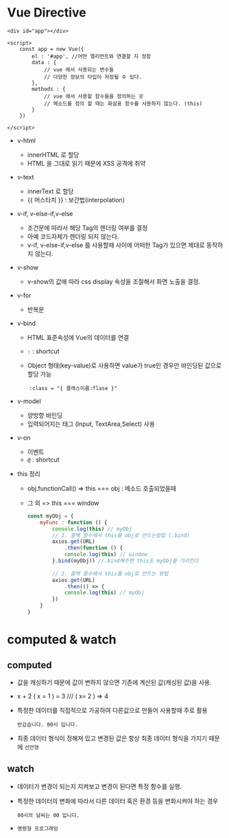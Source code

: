 # Vue Directive

```vue
<div id="app"></div>

<script>
	const app = new Vue({
        el : '#app', //어떤 엘리먼트와 연결할 지 정함
        data : {
            // vue 에서 사용되는 변수들 
            // 다양한 정보의 타입이 저장될 수 있다. 
        },
        methods : {
            // vue 에서 사용할 함수들을 정의하는 곳
            // 메소드를 정의 할 때는 화살표 함수를 사용하지 않는다. (this)
        }
    }) 
  
</script>
```

* v-html
  * innerHTML 로 할당
  * HTML 을 그대로 읽기 때문에  XSS 공격에 취약
* v-text
  * innerText 로 할당
  * {{ 머스타치 }} : 보간법(interpolation)
* v-if, v-else-if,v-else
  * 조건문에 따라서 해당 Tag의 렌더링 여부를 결정
  * 아예 코드자체가 렌더링 되지 않는다. 
  * v-if, v-else-if,v-else 를 사용할때 사이에 어떠한  Tag가 있으면 제대로 동작하지 않는다. 

* v-show

  * v-show의 값에 따라 css display 속성을 조절해서 화면 노출을 결정.

* v-for

  * 반복문

* v-bind

  * HTML 표준속성에 Vue의 데이터를 연결

  * `:` : shortcut

  * Object 형태(key-value)로 사용하면 value가 true인 경우만 바인딩된 값으로 할당 가능

    ​	`:class = "{ 클래스이름:flase }"`

* v-model

  * 양방향 바인딩
  * 입력되어지는 태그 (Input, TextArea,Select) 사용

* v-on

  * 이벤트 
  * `@` : shortcut

* this 정리 

  * obj.functionCall() => this === obj : 메소드 호출되었을때

  * 그 외 => this === window

    ```js
    const myObj = {
        myFunc : function () {
            console.log(this) // myObj
            // 1. 콜백 함수에서 this를 obj로 만드는방법 (.bind)
            axios.get(URL)
            	.then(function () {
                console.log(this) // window
            }.bind(myObj)) //.bind해주면 this도 myObj를 가리킨다
            
            // 2. 콜백 함수에서 this를 obj로 만드는 방법
            axios.get(URL)
            	.then(() => {
                console.log(this) // myObj
            })
        }
    }
    ```



# computed & watch

## computed

* 값을 캐싱하기 때문에 값이 변하지 않으면 기존에 계산된 값(캐싱된 값)을 사용.
* x + 2 ( x = 1 )  =  3 /// ( x= 2 ) => 4

* 특정한 데이터를 직접적으로 가공하여 다른값으로 만들어 사용할때 주로 활용

  `반갑습니다. 00시 입니다.`

* 최종 데이터 형식이 정해져 있고 변경된 값은 항상 최종 데이터 형식을 가지기 때문에 `선언형`

## watch

* 데이터가 변경이 되는지 지켜보고 변경이 된다면 특정 함수를 실행.

* 특정한 데이터의 변화에 따라서 다른 데이터 혹은 환경 등을 변화시켜야 하는 경우 

  `00시의 날씨는 00 입니다. `

* `명령형 프로그래밍`